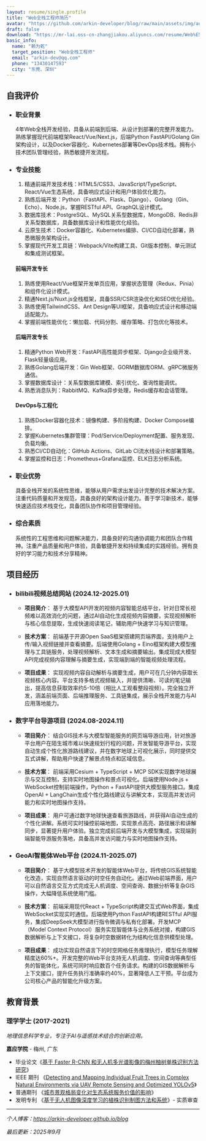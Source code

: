 ```yaml
---
layout: resume/single.profile
title: "Web全栈工程师简历"
avatar: "https://github.com/arkin-developer/blog/raw/main/assets/img/author-offical.jpg"
draft: false
download: "https://mr-lai.oss-cn-zhangjiakou.aliyuncs.com/resume/Web%E5%85%A8%E6%A0%88%E5%BC%80%E5%8F%91%E5%B7%A5%E7%A8%8B%E5%B8%88_%E8%B5%96%E4%B8%BA%E4%B9%BE_%E4%B8%9C%E8%8E%9E_4%E5%B9%B4.pdf"
basic_info:
  name: "赖为乾"
  target_position: "Web全栈工程师"
  email: "arkin-dev@qq.com"
  phone: "13430147593"
  city: "东莞、深圳"
---
```


## 自我评价

- ### 职业背景

  4年Web全栈开发经验，具备从前端到后端、从设计到部署的完整开发能力。熟练掌握现代前端框架React/Vue/Next.js，后端Python FastAPI/Golang Gin架构设计，以及Docker容器化、Kubernetes部署等DevOps技术栈。拥有小技术团队管理经验，熟悉敏捷开发流程。

- ### 专业技能

  1. 精通前端开发技术栈：HTML5/CSS3、JavaScript/TypeScript、React/Vue生态系统，具备响应式设计和用户体验优化能力。
  2. 熟练后端开发：Python（FastAPI、Flask、Django）、Golang（Gin、Echo）、Node.js，掌握RESTful API、GraphQL设计模式。
  3. 数据库技术：PostgreSQL、MySQL关系型数据库，MongoDB、Redis非关系型数据库，具备数据库设计和性能优化经验。
  4. 云原生技术：Docker容器化、Kubernetes编排、CI/CD自动化部署，熟悉微服务架构设计。
  5. 掌握现代开发工具链：Webpack/Vite构建工具、Git版本控制、单元测试和集成测试框架。

  #### **前端开发专长**

  1. 熟练使用React/Vue框架开发单页应用，掌握状态管理（Redux、Pinia）和组件化设计模式。
  2. 精通Next.js/Nuxt.js全栈框架，具备SSR/CSR渲染优化和SEO优化经验。
  3. 熟练使用TailwindCSS、Ant Design等UI框架，具备响应式设计和移动端适配能力。
  4. 掌握前端性能优化：懒加载、代码分割、缓存策略、打包优化等技术。

  #### **后端开发专长**

  1. 精通Python Web开发：FastAPI高性能异步框架、Django企业级开发、Flask轻量级应用。
  2. 熟练Golang后端开发：Gin Web框架、GORM数据库ORM、gRPC微服务通信。
  3. 掌握数据库设计：关系型数据库建模、索引优化、查询性能调优。
  4. 熟悉消息队列：RabbitMQ、Kafka异步处理，Redis缓存和会话管理。

  #### **DevOps与工程化**

  1. 熟练Docker容器化技术：镜像构建、多阶段构建、Docker Compose编排。
  2. 掌握Kubernetes集群管理：Pod/Service/Deployment配置、服务发现、负载均衡。
  3. 熟悉CI/CD自动化：GitHub Actions、GitLab CI流水线设计和部署策略。
  4. 掌握监控和日志：Prometheus+Grafana监控、ELK日志分析系统。

- ### 职业优势

  具备全栈开发的系统性思维，能够从用户需求出发设计完整的技术解决方案。注重代码质量和开发规范，具备良好的架构设计能力。善于学习新技术，能够快速适应技术栈变化，具备团队协作和项目管理经验。

- ### 综合素质

  系统性的工程思维和问题解决能力，具备良好的沟通协调能力和团队合作精神。注重产品质量和用户体验，具备敏捷开发和持续集成的实践经验。拥有良好的学习能力和技术分享精神。

## 项目经历

- ### bilibili视频总结网站 (2024.12-2025.01)

  - **项目简介**：
    基于大模型API开发的视频内容智能总结平台，针对日常长视频难以高效消化的问题，通过AI自动化生成视频内容摘要，实现视频解析与核心信息提取，生成快速阅读笔记，辅助用户快速学习与知识管理。

  - **技术方案**：
    前端基于开源Open SaaS框架搭建网页端界面，支持用户上传/输入视频链接并查看摘要。后端使用Golang + Eino框架构建大模型推理与工具链服务，处理视频解析、文本生成和摘要输出。集成现成大模型API完成视频内容理解与摘要生成，实现端到端的智能视频处理流程。

  - **项目成果**：
    实现视频内容自动解析与摘要生成，用户可在几分钟内获取长视频核心内容。平台支持多格式视频输入，并提供清晰、可读的笔记输出，提高信息获取效率约5-10倍（相比人工观看整段视频）。完全独立开发，涵盖前端页面、后端推理服务、工具链集成，展示全栈开发能力与AI应用落地能力。

- ### 数字平台导游项目 (2024.08-2024.11)

  - **项目简介**：
    结合GIS技术与大模型智能服务的网页端导游应用，针对旅游平台用户在陌生城市难以快速规划行程的问题，开发智能导游平台，实现自动生成个性化旅游路线建议，并在数字地球上可视化展示，同时提供交互式讲解，帮助用户快速了解景点特点和区域信息。

  - **技术方案**：
    前端采用Cesium + TypeScript + MCP SDK实现数字地球展示与交互控制，支持实时地图操作和景点可视化。后端使用Node.js + WebSocket控制前端操作，Python + FastAPI提供大模型服务接口。集成OpenAI + LangChain生成个性化路线建议与讲解文本，实现高并发访问能力和实时地图操作支持。

  - **项目成果**：
    用户可通过数字地球快速查看旅游路线，并获得AI自动生成的个性化讲解。系统可实时操控前端地图，实现景点高亮、路径展示和讲解同步，显著提升用户体验。独立完成前后端开发与大模型集成，实现端到端智能导游服务落地，具备高并发访问能力与实时地图操作支持。

- ### GeoAI智能体Web平台 (2024.11-2025.07)

  - **项目简介**：
    基于大模型技术开发的智能体Web平台，将传统GIS系统智能化改造，实现自然语言驱动的时空任务自动化。通过Web前端界面，用户可以自然语言交互方式完成无人机调度、空间查询、数据分析等复杂GIS操作，大幅降低系统使用门槛。

  - **技术方案**：
    前端采用现代React + TypeScript构建交互式Web界面，集成WebSocket实现实时通信。后端使用Python FastAPI构建RESTful API服务，集成DeepSeek大模型进行指令微调与私有化部署。开发MCP（Model Context Protocol）服务实现智能体与业务系统对接，构建GIS数据解析与上下文接口，将复杂时空数据转化为结构化信息供模型处理。

  - **项目成果**：
    成功实现自然语言下的时空网格任务推理执行，模型任务理解精度达60%+。开发完整的Web平台支持无人机调度、空间查询等典型任务的智能体化，系统可同时响应数百个任务请求。构建的GIS数据解析与上下文接口，提升任务执行准确率约40%，显著降低人工干预。平台成为公司核心产品的智能化升级方案。

## 教育背景

### 理学学士 (2017-2021)

*地理信息科学专业，专注于AI与遥感技术结合的创新应用。*

**嘉应学院** - 梅州, 广东

- 毕业论文《[基于 Faster R-CNN 和无人机多光谱影像的梅州柚树单株识别方法研究](https://mr-lai.oss-cn-zhangjiakou.aliyuncs.com/%E5%9F%BA%E4%BA%8EFaster%20R-CNN%E5%92%8C%E6%97%A0%E4%BA%BA%E6%9C%BA%E5%A4%9A%E5%85%89%E8%B0%B1%E5%BD%B1%E5%83%8F%E7%9A%84%E6%A2%85%E5%B7%9E%E6%9F%9A%E6%A0%91%E5%8D%95%E6%A0%AA%E8%AF%86%E5%88%AB%E6%96%B9%E6%B3%95%E7%A0%94%E7%A9%B6_%E7%BB%88%E7%A8%BF.pdf)》
- IEEE 期刊 《[Detecting and Mapping Individual Fruit Trees in Complex Natural Environments via UAV Remote Sensing and Optimized YOLOv5](https://doi.org/10.1109/JSTARS.2024.3379522)》
- 普通期刊 《[城市景观格局变化对生态系统服务价值的影响](https://www.zhangqiaokeyan.com/academic-journal-cn_popular-science-technology_thesis/0201279726706.html)》
- 发明专利 《[基于无人机图像深度学习的植株识别制图方法和系统](https://patents.qizhidao.com/search/detail/WZIP_8aa30efc33b17eb6ca4e401ed2d6e97e?orderColumn=undefined&searchType=simple_search&orderType=undefined&filter=&tab=0&from=simple&businessSource=%E6%9F%A5%E4%B8%93%E5%88%A9-%E6%90%9C%E7%B4%A2%E7%BB%93%E6%9E%9C%E5%88%97%E8%A1%A8-%E6%90%9C%E7%B4%A2%E6%9B%B4%E5%A4%9A&statement=%E8%B5%96%E4%B8%BA%E4%B9%BE&semanticId=&patentName=%E5%9F%BA%E4%BA%8E%E6%97%A0%E4%BA%BA%E6%9C%BA%E5%9B%BE%E5%83%8F%E6%B7%B1%E5%BA%A6%E5%AD%A6%E4%B9%A0%E7%9A%84%E6%A4%8D%E6%A0%AA%E8%AF%86%E5%88%AB%E5%88%B6%E5%9B%BE%E6%96%B9%E6%B3%95%E5%92%8C%E7%B3%BB%E7%BB%9F&rightSidebar=false&imageSessionKey=&simpleMode=1&proVersion=&sortType=0&current=1&pageSize=20&viewMode=1&leftTabVal=0&rightTabVal=3&norefetch=true)》- 实质审查

---

*个人博客：https://arkin-developer.github.io/blog*  

*最后更新：2025年9月*